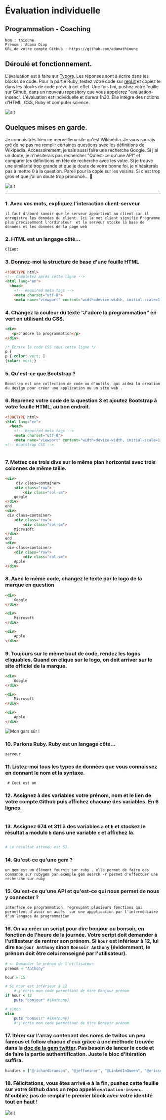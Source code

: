 # Évaluation individuelle

## Programmation - Coaching

```
Nom : thioune
Prénom : Adama Diop
URL de votre compte Github : https://github.com/adamathioune
```

## Déroulé et fonctionnement. 

L'évaluation est à faire sur [Typora](https://typora.io/). Les réponses sont à écrire dans les blocks de code. 
Pour la partie Ruby, testez votre code sur [repl.it](https://repl.it/) et copiez le dans les blocks de code prévu à cet effet. 
Une fois fini, pushez votre feuille sur Github, dans un nouveau repository que vous appelerez "evaluation-inseec".
L'évaluation est individuelle et durera 1h30. Elle intègre des notions d'HTML, CSS, Ruby et computer science. 

![alt](https://media.giphy.com/media/26xBBfd0ii1khakpy/giphy.gif)

## Quelques mises en garde.

Je connais très bien ce merveilleux site qu'est Wikipédia. Je vous saurais gré de ne pas me remplir certaines questions avec les définitions de Wikipédia. Accessoirement, je sais aussi faire une recherche Google. Si j'ai un doute, je n'hésiterais pas rechercher "Qu'est-ce qu'une API" et comparer les définitions en tête de recherche avec les votre. Si je trouve une similarité trop grande et que je doute de votre bonne foi, je n'hésiterais pas à mettre 0 à la question. 
Pareil pour la copie sur les voisins. Si c'est trop gros et que j'ai un doute trop prononcé... 🔫

![alt](https://media.giphy.com/media/BtedgmzGNCiuk/giphy.gif)



------

### 1. Avec vos mots, expliquez l'interaction client-serveur

```t
il faut d'abord savoir que le serveur appartient au client car il enregistre les données du client. Ici le mot client signifie Programme plus précisemment l'ordinateur  et le serveur stocke la base de données et les données de la page web
```



 ### 2. HTML est un langage côté... 	

```
Client 
```



### 3. Donnez-moi la structure de base d'une feuille HTML

```html
<!DOCTYPE html>
<!-- Completez après cette ligne -->
<html lang="en">
  <head>
    <!-- Required meta tags -->
    <meta charset="utf-8">
    <meta name="viewport" content="width=device-width, initial-scale=1, shrink-to-fit=no">
```



### 4. Changez la couleur du texte "J'adore la programmation" en vert en utilisant du CSS.

```html
<div>
   <p>J'adore la programmation</p>
</div>
```

```css
/* Ecrire le code CSS sous cette ligne */
p {
p { color: vert; ]
{color: vert;}
```



### 5. Qu'est-ce que Bootstrap ?

```
Boostrap est une collection de code ou d'outils  qui aideà la création du design pour créer une application ou un site web .
```



### 6. Reprenez votre code de la question 3 et ajoutez Bootstrap à votre feuille HTML, au bon endroit.

```html
<!DOCTYPE html>
<html lang="en">
  <head>
    <!-- Required meta tags -->
    <meta charset="utf-8">
    <meta name="viewport" content="width=device-width, initial-scale=1, shrink-to-fit=no">
<!-- Bootstrap CSS -->
   

```



### 7. Mettez ces trois divs sur le même plan horizontal avec trois colonnes de même taille.

```html
<div>
     div class=container>
    <div class="row">
        <div class="col-sm">
    google
</div>
end
<div>
 div class=container>
    <div class="row">
        <div class="col-sm">
    Microsoft
</div>
end
<div>
 div class=container>
    <div class="row">
        <div class="col-sm">
    Apple
</div>
```



### 8. Avec le même code, changez le texte par le logo de la marque en question

```html
<div>
    Google
</div>

<div>
    Microsoft
</div>

<div>
    Apple
</div>
```

 

### 9. Toujours sur le même bout de code, rendez les logos cliquables. Quand on clique sur le logo, on doit arriver sur le site officiel de la marque.

```html
<div>
    Google
</div>

<div>
    Microsoft
</div>

<div>
    Apple
</div>
```

![Mon gars sûr !](https://media.giphy.com/media/l0K4mbH4lKBhAPFU4/giphy.gif)

### 10. Parlons Ruby. Ruby est un langage côté...

```
serveur
```



### 11. Listez-moi tous les types de données que vous connaissez en donnant le nom et la syntaxe.

```
 # Ceci est un 
```



### 12. Assignez à des variables votre prénom, nom et le lien de votre compte Github puis affichez chacune des variables. En 6 lignes.

```ruby

```



### 13. Assignez 674 et 311 à des variables `a` et `b` et stockez le résultat `a` modulo `b` dans une variable `c` et affichez la. 

```ruby

# Le résultat attendu est 52. 
```



### 14. Qu'est-ce qu'une gem ? 

```texte
un gem est un élément fournit sur ruby . elle permet de faire des commande sur rubygem par exemple gem search -r permet d'effectuer une recherche sur ruby 
```



### 15. Qu'est-ce qu'une API et qu'est-ce qui nous permet de nous y connecter ?

```
interface de programmation  regroupant plusieurs fonctions qui permettent d'avoir un accès  sur une appplication par l'intermédiaire d'un langage de programmation 
```



### 16. On va créer un script pour dire bonjour ou bonsoir, en fonction de l'heure de la journée. Votre script doit demander à l'utilisateur de rentrer son prénom. Si `hour` est inférieur à 12, lui dire `Bonjour Anthony` sinon `Bonsoir Anthony` (évidemment, le prénom doit être celui renseigné par l'utilisateur).

```Ruby
# <- Demander le prénom de l'utilisateur
prenom = "Anthony"

hour = 15

# Si hour est inférieur à 12
	# j'écris mon code permettant de dire Bonjour prénom
if hour < 12
    puts "bonjour" #{Anthony}

# sinon
else 
    puts "bonsoir" #{Anthony}
	# j'écris mon code permettant de dire Bonsoir prénom

```



### 17. Itérer sur l'array contenant des noms de twitos un peu famous et follow chacun d'eux grâce à une méthode trouvée dans la [doc de la gem twitter](https://github.com/sferik/twitter). Pas besoin de lancer le code et de faire la partie authentification. Juste le bloc d'itération suffira. 

```ruby
handles = ["@richardbranson", "@jeffweiner", "@LinkedInQueen", "@ericschmidt", "@elonmusk", "@petecashmore", "@SteveForbesCEO", "@mtbarra"]


```



### 18. Félicitations, vous êtes arrivé·e à la fin, pushez cette feuille sur votre Github dans un repo appelé `evaluation-inseec`. N'oubliez pas de remplir le premier block avec votre identité tout en haut ! 

![alt](https://media.giphy.com/media/l0MYJnJQ4EiYLxvQ4/giphy.gif)

